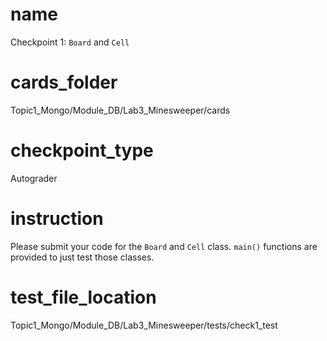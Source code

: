 # name
Checkpoint 1: `Board` and `Cell`     

# cards_folder
Topic1_Mongo/Module_DB/Lab3_Minesweeper/cards

# checkpoint_type
Autograder

# instruction
Please submit your code for the `Board` and `Cell` class. `main()` functions are provided to just test those classes.  

# test_file_location
Topic1_Mongo/Module_DB/Lab3_Minesweeper/tests/check1_test